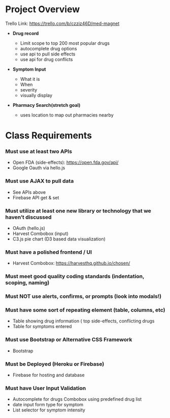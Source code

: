 # Project Overview

Trello Link: https://trello.com/b/czziz46D/med-magnet

* **Drug record**
  - Limit scope to top 200 most popular drugs
  - autocomplete drug options
  - use api to pull side effects
  - use api for drug conflicts

* **Symptom Input**
  - What it is
  - When
  - severity
  - visually display
  
* **Pharmacy Search(stretch goal)**
  - uses location to map out pharmacies nearby
 

# Class Requirements
### Must use at least two APIs
* Open FDA (side-effects):  https://open.fda.gov/api/
* Google Oauth via hello.js

### Must use AJAX to pull data
* See APIs above
* Firebase API get & set

### Must utilize at least one new library or technology that we haven’t discussed
* OAuth (hello.js)
* Harvest Combobox (input)
* C3.js pie chart (D3 based data visualization)


### Must have a polished frontend / UI 
* Harvest Combobox: https://harvesthq.github.io/chosen/

### Must meet good quality coding standards (indentation, scoping, naming)

### Must NOT use alerts, confirms, or prompts (look into modals!)

### Must have some sort of repeating element (table, columns, etc)
* Table showing drug information ( top side-effects, conflicting drugs
* Table for symptoms entered

### Must use Bootstrap or Alternative CSS Framework
* Bootstrap

### Must be Deployed (Heroku or Firebase)
* Firebase for hosting and database

### Must have User Input Validation 
* Autocomplete for drugs Combobox using predefined drug list
* date input form type for symptom
* List selector for symptom intensity
